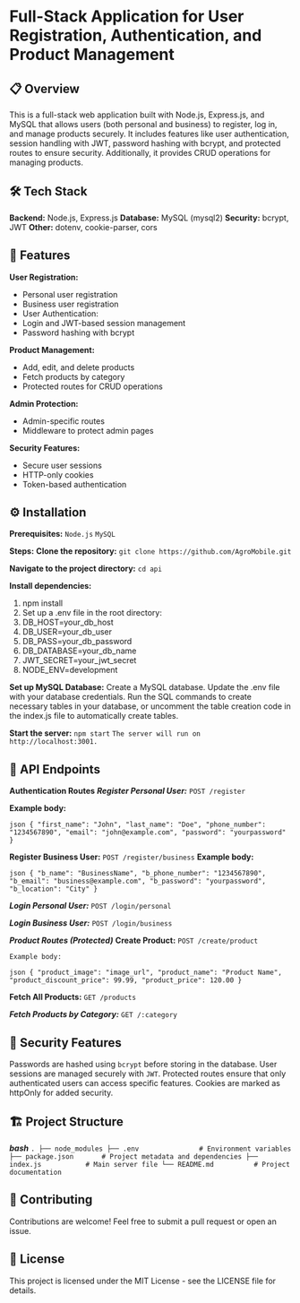 # Full-Stack Application for User Registration, Authentication, and Product Management
## 📋 Overview
This is a full-stack web application built with Node.js, Express.js, and MySQL that allows users (both personal and business) to register, log in, and manage products securely. It includes features like user authentication, session handling with JWT, password hashing with bcrypt, and protected routes to ensure security. Additionally, it provides CRUD operations for managing products.

## 🛠️ Tech Stack
**Backend:** Node.js, Express.js
**Database:** MySQL (mysql2)
**Security:** bcrypt, JWT
**Other:** dotenv, cookie-parser, cors

## 🌟 Features
**User Registration:**
- Personal user registration
- Business user registration
- User Authentication:
- Login and JWT-based session management
- Password hashing with bcrypt

**Product Management:**
- Add, edit, and delete products
- Fetch products by category
- Protected routes for CRUD operations

**Admin Protection:**
- Admin-specific routes
- Middleware to protect admin pages

**Security Features:**
- Secure user sessions
- HTTP-only cookies
- Token-based authentication

## ⚙️ Installation
**Prerequisites:**
`Node.js`
`MySQL`

**Steps:**
**Clone the repository:**
`git clone https://github.com/AgroMobile.git`

**Navigate to the project directory:**
`cd api`

**Install dependencies:**
1. npm install
2. Set up a .env file in the root directory:
3. DB_HOST=your_db_host
4. DB_USER=your_db_user
5. DB_PASS=your_db_password
6. DB_DATABASE=your_db_name
7. JWT_SECRET=your_jwt_secret
8. NODE_ENV=development

**Set up MySQL Database:**
Create a MySQL database.
Update the .env file with your database credentials.
Run the SQL commands to create necessary tables in your database, or uncomment the table creation code in the index.js file to automatically create tables.

**Start the server:**
`npm start`
`The server will run on http://localhost:3001.`

## 🧩 API Endpoints
**Authentication Routes**
***Register Personal User:***
`POST /register`

**Example body:**

``json
{
  "first_name": "John",
  "last_name": "Doe",
  "phone_number": "1234567890",
  "email": "john@example.com",
  "password": "yourpassword"
} ``

**Register Business User:**
``POST /register/business``
**Example body:**

``json
{
  "b_name": "BusinessName",
  "b_phone_number": "1234567890",
  "b_email": "business@example.com",
  "b_password": "yourpassword",
  "b_location": "City"
}``

***Login Personal User:***
`POST /login/personal`

***Login Business User:***
`POST /login/business`

***Product Routes (Protected)***
**Create Product:**
`POST /create/product`

``Example body:``

`json
{
  "product_image": "image_url",
  "product_name": "Product Name",
  "product_discount_price": 99.99,
  "product_price": 120.00
}`

**Fetch All Products:**
`GET /products`

***Fetch Products by Category:***
`GET /:category`

## 🔐 Security Features
Passwords are hashed using `bcrypt` before storing in the database.
User sessions are managed securely with `JWT`.
Protected routes ensure that only authenticated users can access specific features.
Cookies are marked as httpOnly for added security.

## 🏗️ Project Structure
***bash***
`.
├── node_modules
├── .env               # Environment variables
├── package.json       # Project metadata and dependencies
├── index.js           # Main server file
└── README.md          # Project documentation`

## 🤝 Contributing
Contributions are welcome! Feel free to submit a pull request or open an issue.

## 📄 License
This project is licensed under the MIT License - see the LICENSE file for details.
